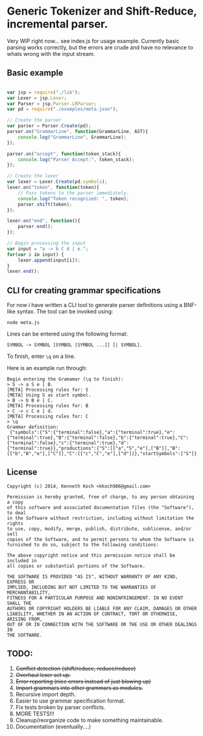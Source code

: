 
# Generic Tokenizer and Shift-Reduce, incremental parser.

Very WIP right now... see index.js for usage example. 
Currently basic parsing works correctly, but the errors are crude and have no relevance to 
whats wrong with the input stream.

## Basic example

```javascript

var jsp = require("./lib");
var Lexer = jsp.Lexer;
var Parser = jsp.Parser.LRParser;
var pd = require("./examples/meta.json");

// Create the parser
var parser = Parser.Create(pd);
parser.on("GrammarLine", function(GrammarLine, AST){
	console.log("GrammarLine", GrammarLine);
});

parser.on("accept", function(token_stack){
	console.log("Parser Accept:", token_stack);
});

// Create the lexer
var lexer = Lexer.Create(pd.symbols);
lexer.on("token", function(token){
	// Pass tokens to the parser immediately.
	console.log("Token recognized: ", token);
	parser.shift(token);
});

lexer.on("end", function(){
	parser.end();
});

// Begin processing the input
var input = "a -> b C d | e.";
for(var i in input) {
	lexer.append(input[i]);
}
lexer.end();
```

## CLI for creating grammar specifications

For now i have written a CLI tool to generate parser definitions using a BNF-like syntax. 
The tool can be invoked using:

```
node meta.js
```
Lines can be entered using the following format:

```
SYMBOL -> SYMBOL [SYMBOL [SYMBOL ...]] [| SYMBOL].
```

To finish, enter `\q` on a line.

Here is an example run through:

```
Begin entering the Gramamar (\q to finish):
> S -> a S e | B.
[META] Processing rules for: S
[META] Using S as start symbol.
> B -> b B e | C.
[META] Processing rules for: B
> C -> c C e | d.
[META] Processing rules for: C
> \q
Grammar definition:
 {"symbols":{"S":{"terminal":false},"a":{"terminal":true},"e":{"terminal":true},"B":{"terminal":false},"b":{"terminal":true},"C":{"terminal":false},"c":{"terminal":true},"d":{"terminal":true}},"productions":{"S":[["a","S","e"],["B"]],"B":[["b","B","e"],["C"]],"C":[["c","C","e"],["d"]]},"startSymbols":["S"]}
```

## License
	Copyright (c) 2014, Kenneth Koch <kkoch986@gmail.com>

	Permission is hereby granted, free of charge, to any person obtaining a copy
	of this software and associated documentation files (the "Software"), to deal
	in the Software without restriction, including without limitation the rights
	to use, copy, modify, merge, publish, distribute, sublicense, and/or sell
	copies of the Software, and to permit persons to whom the Software is
	furnished to do so, subject to the following conditions:

	The above copyright notice and this permission notice shall be included in
	all copies or substantial portions of the Software.

	THE SOFTWARE IS PROVIDED "AS IS", WITHOUT WARRANTY OF ANY KIND, EXPRESS OR
	IMPLIED, INCLUDING BUT NOT LIMITED TO THE WARRANTIES OF MERCHANTABILITY,
	FITNESS FOR A PARTICULAR PURPOSE AND NONINFRINGEMENT. IN NO EVENT SHALL THE
	AUTHORS OR COPYRIGHT HOLDERS BE LIABLE FOR ANY CLAIM, DAMAGES OR OTHER
	LIABILITY, WHETHER IN AN ACTION OF CONTRACT, TORT OR OTHERWISE, ARISING FROM,
	OUT OF OR IN CONNECTION WITH THE SOFTWARE OR THE USE OR OTHER DEALINGS IN
	THE SOFTWARE.

## TODO:

1. ~~Conflict detection (shift/reduce, reduce/reduce)~~
1. ~~Overhaul lexer set up.~~
1. ~~Error reporting (nice errors instead of just blowing up)~~
1. ~~Import grammars into other grammars as modules.~~
1. Recursive import depth.
1. Easier to use grammar specification format.
1. Fix tests broken by parser conflicts.
1. MORE TESTS!!!
1. Cleanup/reorganize code to make something maintainable.
1. Documentation (eventually....)
